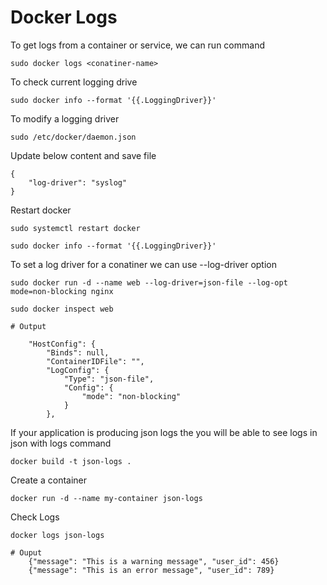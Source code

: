 # Docker Logs

To get logs from a container or service, we can run command
```
sudo docker logs <conatiner-name>
```

To check current logging drive 
```
sudo docker info --format '{{.LoggingDriver}}'
```

To modify a logging driver
```
sudo /etc/docker/daemon.json
```

Update below content and save file
```
{
    "log-driver": "syslog"
}
```
Restart docker
``` 
sudo systemctl restart docker

sudo docker info --format '{{.LoggingDriver}}'
```

To set a log driver for a conatiner we can use --log-driver option
```
sudo docker run -d --name web --log-driver=json-file --log-opt mode=non-blocking nginx

sudo docker inspect web

# Output

    "HostConfig": {
        "Binds": null,
        "ContainerIDFile": "",
        "LogConfig": {
            "Type": "json-file",
            "Config": {
                "mode": "non-blocking"
            }
        },
```

If your application is producing json logs the you will be able to see logs in json with logs command

```
docker build -t json-logs .
```

Create a container 
```
docker run -d --name my-container json-logs
```

Check Logs
```
docker logs json-logs

# Ouput
    {"message": "This is a warning message", "user_id": 456}
    {"message": "This is an error message", "user_id": 789}
```


